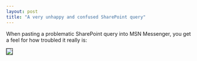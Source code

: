 ```yaml
---
layout: post
title: "A very unhappy and confused SharePoint query"
---
```


<p>When pasting a problematic SharePoint query into MSN Messenger, you get a feel for how troubled it really is:</p>
<p><img src="http://www.kindohm.com/images/unhappyquery.jpg" border="1"></p>
 
